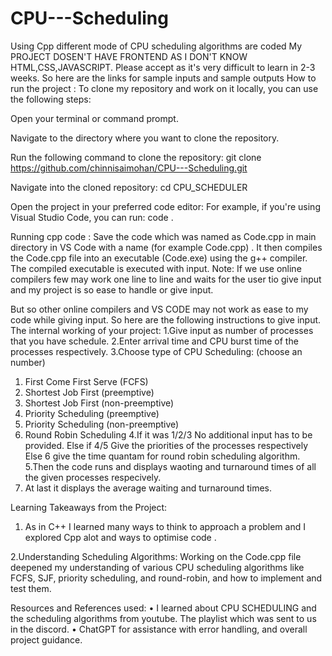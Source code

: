 # CPU---Scheduling
Using Cpp different mode of CPU scheduling algorithms are coded
My PROJECT DOSEN'T HAVE FRONTEND AS I DON'T KNOW HTML,CSS,JAVASCRIPT.
Please accept as it's very difficult to learn in 2-3 weeks.
So here are the links for sample inputs and sample outputs 
How to run the project : 
To clone my repository and work on it locally, you can use the following steps:

Open your terminal or command prompt.

Navigate to the directory where you want to clone the repository.

Run the following command to clone the repository: git clone https://github.com/chinnisaimohan/CPU---Scheduling.git

Navigate into the cloned repository: cd CPU_SCHEDULER

Open the project in your preferred code editor: For example, if you're using Visual Studio Code, you can run: code .

Running cpp code : Save the code which was named as Code.cpp in main directory in VS Code with a name (for example Code.cpp) . It then compiles the Code.cpp file into an executable (Code.exe) using the g++ compiler. The compiled executable is executed with input.
Note: If we use online compilers few may work one line to line and waits for the user tio give input and my project is so ease to handle or give input.

But so other online compilers and VS CODE may not work as ease to my code while giving input. So here are the following instructions to give input.
The internal working of your project:
1.Give input as number of processes that you have schedule.
2.Enter arrival time and CPU burst time of the processes respectively.
3.Choose type of CPU Scheduling: (choose an number)
  1. First Come First Serve (FCFS)
  2. Shortest Job First (preemptive)
  3. Shortest Job First (non-preemptive)
  4. Priority Scheduling (preemptive)
  5. Priority Scheduling (non-preemptive)
  6. Round Robin Scheduling
4.If it was 1/2/3 No additional input has to be provided.
  Else if 4/5 Give the priorities of the processes respectively
  Else 6 give the time quantam for round robin scheduling algorithm. 
5.Then the code runs and displays waoting and turnaround times of all the given processes respecively.
6. At last it displays the average waiting and turnaround times.

Learning Takeaways from the Project:

1. As in C++ I learned many ways to think to approach a problem and I explored Cpp alot and ways to optimise code .

2.Understanding Scheduling Algorithms: Working on the Code.cpp file deepened my understanding of various CPU scheduling algorithms like FCFS, SJF, priority scheduling, and round-robin, and how to implement and test them.

Resources and References used: • I learned about CPU SCHEDULING and the scheduling algorithms from youtube. The playlist which was sent to us in the discord. • ChatGPT for assistance with error handling, and overall project guidance.
